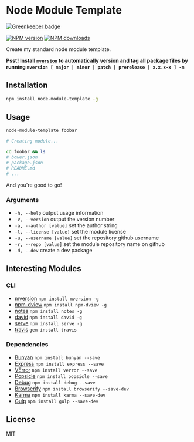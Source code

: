 # Node Module Template

[![Greenkeeper badge](https://badges.greenkeeper.io/blakeembrey/node-module-template.svg)](https://greenkeeper.io/)

[![NPM version][npm-image]][npm-url]
[![NPM downloads][downloads-image]][downloads-url]

Create my standard node module template.

**Psst! Install [`mversion`](https://github.com/mikaelbr/mversion) to automatically version and tag all package files by running `mversion [ major | minor | patch | prerelease | x.x.x-x ] -m`**

## Installation

```sh
npm install node-module-template -g
```

## Usage

```sh
node-module-template foobar

# Creating module...

cd foobar && ls
# bower.json
# package.json
# README.md
# ...
```

And you're good to go!

### Arguments

* `-h, --help` output usage information
* `-V, --version` output the version number
* `-a, --author [value]` set the author string
* `-l, --license [value]` set the module license
* `-u, --username [value]` set the repository github username
* `-r, --repo [value]` set the module repository name on github
* `-d, --dev` create a dev package

## Interesting Modules

### CLI

* [mversion](https://github.com/mikaelbr/mversion) `npm install mversion -g`
* [npm-dview](https://github.com/skratchdot/npm-dview) `npm install npm-dview -g`
* [notes](https://github.com/stephenb/node-notes) `npm install notes -g`
* [david](https://github.com/alanshaw/david) `npm install david -g`
* [serve](https://www.npmjs.com/package/serve) `npm install serve -g`
* [travis](https://github.com/travis-ci/travis.rb) `gem install travis`

### Dependencies

* [Bunyan](https://github.com/trentm/node-bunyan) `npm install bunyan --save`
* [Express](https://github.com/strongloop/express) `npm install express --save`
* [VError](https://github.com/davepacheco/node-verror) `npm install verror --save`
* [Popsicle](https://github.com/blakeembrey/popsicle) `npm install popsicle --save`
* [Debug](https://github.com/visionmedia/debug) `npm install debug --save`
* [Browserify](https://github.com/substack/node-browserify) `npm install browserify --save-dev`
* [Karma](https://github.com/karma-runner/karma) `npm install karma --save-dev`
* [Gulp](https://github.com/gulpjs/gulp) `npm install gulp --save-dev`

## License

MIT

[npm-image]: https://img.shields.io/npm/v/node-module-template.svg?style=flat
[npm-url]: https://npmjs.org/package/node-module-template
[downloads-image]: https://img.shields.io/npm/dm/node-module-template.svg?style=flat
[downloads-url]: https://npmjs.org/package/node-module-template
